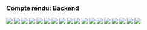 <h3> Compte rendu: Backend </h3>


<img src="captures/1.png">


<img src="captures/2.png">
<img src="captures/3.png">






<img src="captures/6.png">
<img src="captures/7.png">


<img src="captures/8.png">
<img src="captures/9.png">
<img src="captures/10.png">
<img src="captures/11.png">
<img src="captures/12.png">
<img src="captures/13.png">
<img src="captures/14.png">
<img src="captures/15.png">
<img src="captures/16.png">
<img src="captures/17.png">
<img src="captures/18.png">
<img src="captures/19.png">
<img src="captures/20.png">